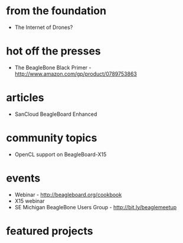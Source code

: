 # from the foundation
* The Internet of Drones?

# hot off the presses
* The BeagleBone Black Primer - http://www.amazon.com/gp/product/0789753863

# articles
* SanCloud BeagleBoard Enhanced

# community topics
* OpenCL support on BeagleBoard-X15

# events
* Webinar - http://beagleboard.org/cookbook
* X15 webinar
* SE Michigan BeagleBone Users Group - http://bit.ly/beaglemeetup

# featured projects

